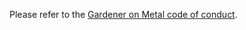Please refer to the [Gardener on Metal code of conduct](https://ironcore-dev.github.io/documentation/contribute/overview/#code-of-conduct).
